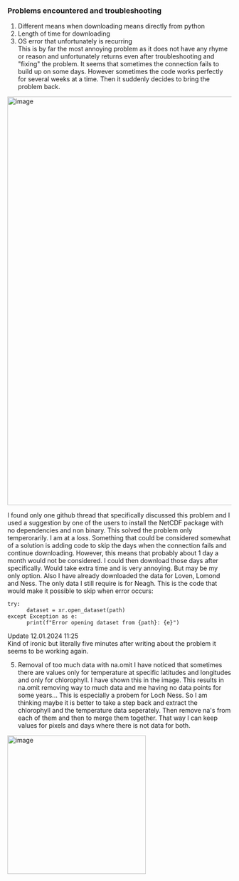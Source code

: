 ### Problems encountered and troubleshooting

1. Different means when downloading means directly from python
2. Length of time for downloading
3. OS error that unfortunately is recurring   
This is by far the most annoying problem as it does not have any rhyme or reason and unfortunately returns even after troubleshooting and "fixing" the problem. It seems that sometimes the connection fails to build up on some days. However sometimes the code works perfectly for several weeks at a time. Then it suddenly decides to bring the problem back. 
<img width="917" alt="image" src="https://github.com/rebeccah2202/diss/assets/114161047/f5e7c287-5d4d-40f2-9370-e15e6986400c">

I found only one github thread that specifically discussed this problem and I used a suggestion by one of the users to install the NetCDF package
with no dependencies and non binary. This solved the problem only temperorarily. I am at a loss. Something that could be considered somewhat of a solution is adding code to skip the days when the connection fails and continue downloading. However, this means that probably about 1 day a month would not be considered. I could then download those days after specifically. Would take extra time and is very annoying. But may be my only option. Also I have already downloaded the data for Loven, Lomond and Ness. The only data I still require is for Neagh.
This is the code that would make it possible to skip when error occurs:       
```
try:
      dataset = xr.open_dataset(path)
except Exception as e:
      print(f"Error opening dataset from {path}: {e}")
```
   
Update 12.01.2024 11:25    
Kind of ironic but literally five minutes after writing about the problem it seems to be working again.

5. Removal of too much data with na.omit
I have  noticed that sometimes there are values only for temperature at specific latitudes and longitudes and only for chlorophyll. I have shown this in the image. This results in na.omit removing way to much data and me having no data points for some years... This is especially a probem for Loch Ness. So I am thinking maybe it is better to take a step back and extract the chlorophyll and the temperature data seperately. Then remove na's from each of them and then to merge them together. That way I can keep values for pixels and days where there is not data for both.
<img width="311" alt="image" src="https://github.com/rebeccah2202/diss/assets/114161047/0acec991-75fd-4a70-a0a9-16554805ae7e">
